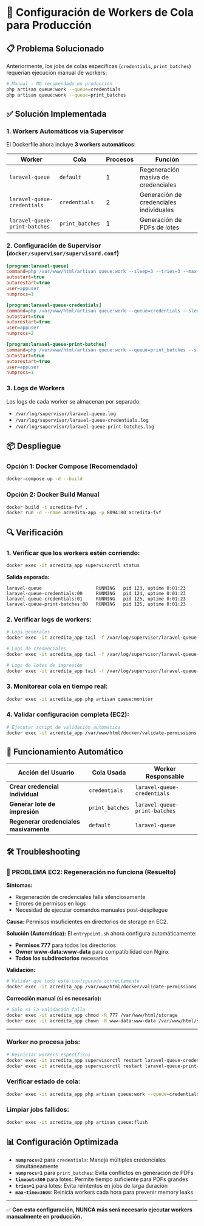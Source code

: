 # 🚀 Configuración de Workers de Cola para Producción

## 📋 Problema Solucionado

Anteriormente, los jobs de colas específicas (`credentials`, `print_batches`) requerían ejecución manual de workers:
```bash
# Manual - NO recomendado en producción
php artisan queue:work --queue=credentials
php artisan queue:work --queue=print_batches
```

## ✅ Solución Implementada

### **1. Workers Automáticos via Supervisor**

El Dockerfile ahora incluye **3 workers automáticos**:

| **Worker** | **Cola** | **Procesos** | **Función** |
|------------|----------|--------------|-------------|
| `laravel-queue` | `default` | 1 | Regeneración masiva de credenciales |
| `laravel-queue-credentials` | `credentials` | 2 | Generación de credenciales individuales |
| `laravel-queue-print-batches` | `print_batches` | 1 | Generación de PDFs de lotes |

### **2. Configuración de Supervisor** (`docker/supervisor/supervisord.conf`)

```ini
[program:laravel-queue]
command=php /var/www/html/artisan queue:work --sleep=3 --tries=3 --max-time=3600
autostart=true
autorestart=true
user=appuser
numprocs=1

[program:laravel-queue-credentials]
command=php /var/www/html/artisan queue:work --queue=credentials --sleep=3 --tries=3 --max-time=3600
autostart=true
autorestart=true
user=appuser
numprocs=2

[program:laravel-queue-print-batches]
command=php /var/www/html/artisan queue:work --queue=print_batches --sleep=3 --tries=1 --timeout=300 --max-time=3600
autostart=true
autorestart=true
user=appuser
numprocs=1
```

### **3. Logs de Workers**

Los logs de cada worker se almacenan por separado:
- `/var/log/supervisor/laravel-queue.log`
- `/var/log/supervisor/laravel-queue-credentials.log`
- `/var/log/supervisor/laravel-queue-print-batches.log`

## 📦 Despliegue

### **Opción 1: Docker Compose (Recomendado)**
```bash
docker-compose up -d --build
```

### **Opción 2: Docker Build Manual**
```bash
docker build -t acredita-fvf .
docker run -d --name acredita-app -p 8094:80 acredita-fvf
```

## 🔍 Verificación

### **1. Verificar que los workers estén corriendo:**
```bash
docker exec -it acredita_app supervisorctl status
```

**Salida esperada:**
```
laravel-queue                    RUNNING   pid 123, uptime 0:01:23
laravel-queue-credentials:00     RUNNING   pid 124, uptime 0:01:23
laravel-queue-credentials:01     RUNNING   pid 125, uptime 0:01:23
laravel-queue-print-batches:00   RUNNING   pid 126, uptime 0:01:23
```

### **2. Verificar logs de workers:**
```bash
# Logs generales
docker exec -it acredita_app tail -f /var/log/supervisor/laravel-queue.log

# Logs de credenciales
docker exec -it acredita_app tail -f /var/log/supervisor/laravel-queue-credentials.log

# Logs de lotes de impresión
docker exec -it acredita_app tail -f /var/log/supervisor/laravel-queue-print-batches.log
```

### **3. Monitorear cola en tiempo real:**
```bash
docker exec -it acredita_app php artisan queue:monitor
```

### **4. Validar configuración completa (EC2):**
```bash
# Ejecutar script de validación automática
docker exec -it acredita_app /var/www/html/docker/validate-permissions.sh
```

## 🎯 Funcionamiento Automático

| **Acción del Usuario** | **Cola Usada** | **Worker Responsable** |
|-----------------------|-----------------|----------------------|
| **Crear credencial individual** | `credentials` | `laravel-queue-credentials` |
| **Generar lote de impresión** | `print_batches` | `laravel-queue-print-batches` |
| **Regenerar credenciales masivamente** | `default` | `laravel-queue` |

## 🛠️ Troubleshooting

### **🚨 PROBLEMA EC2: Regeneración no funciona (Resuelto)**

**Síntomas:**
- Regeneración de credenciales falla silenciosamente
- Errores de permisos en logs
- Necesidad de ejecutar comandos manuales post-despliegue

**Causa:**
Permisos insuficientes en directorios de storage en EC2.

**Solución (Automática):**
El `entrypoint.sh` ahora configura automáticamente:
- **Permisos 777** para todos los directorios
- **Owner www-data:www-data** para compatibilidad con Nginx
- **Todos los subdirectorios** necesarios

**Validación:**
```bash
# Validar que todo esté configurado correctamente
docker exec -it acredita_app /var/www/html/docker/validate-permissions.sh
```

**Corrección manual (si es necesario):**
```bash
# Solo si la validación falla
docker exec -it acredita_app chmod -R 777 /var/www/html/storage
docker exec -it acredita_app chown -R www-data:www-data /var/www/html/storage
```

---

### **Worker no procesa jobs:**
```bash
# Reiniciar workers específicos
docker exec -it acredita_app supervisorctl restart laravel-queue-credentials:*
docker exec -it acredita_app supervisorctl restart laravel-queue-print-batches:*
```

### **Verificar estado de cola:**
```bash
docker exec -it acredita_app php artisan queue:work --queue=credentials --once --verbose
```

### **Limpiar jobs fallidos:**
```bash
docker exec -it acredita_app php artisan queue:flush
```

## 📊 Configuración Optimizada

- **`numprocs=2`** para `credentials`: Maneja múltiples credenciales simultáneamente
- **`numprocs=1`** para `print_batches`: Evita conflictos en generación de PDFs
- **`timeout=300`** para lotes: Permite tiempo suficiente para PDFs grandes
- **`tries=1`** para lotes: Evita reintentos en jobs de larga duración
- **`max-time=3600`**: Reinicia workers cada hora para prevenir memory leaks

---

✅ **Con esta configuración, NUNCA más será necesario ejecutar workers manualmente en producción.**
